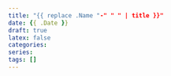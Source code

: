 ```yaml
---
title: "{{ replace .Name "-" " " | title }}"
date: {{ .Date }}
draft: true
latex: false
categories:
series:
tags: [] 
---
```


<!--more-->
